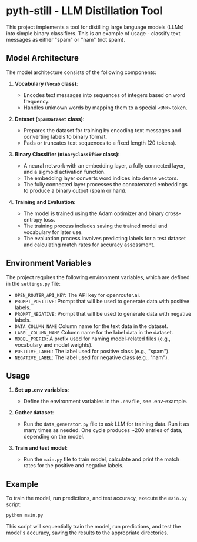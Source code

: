# pyth-still - LLM Distillation Tool

This project implements a tool for distilling large language models (LLMs) into simple binary classifiers. This is an example of usage - classify text messages as either "spam" or "ham" (not spam).

## Model Architecture

The model architecture consists of the following components:

1. **Vocabulary (`Vocab` class)**:
   - Encodes text messages into sequences of integers based on word frequency.
   - Handles unknown words by mapping them to a special `<UNK>` token.

2. **Dataset (`SpamDataset` class)**:
   - Prepares the dataset for training by encoding text messages and converting labels to binary format.
   - Pads or truncates text sequences to a fixed length (20 tokens).

3. **Binary Classifier (`BinaryClassifier` class)**:
   - A neural network with an embedding layer, a fully connected layer, and a sigmoid activation function.
   - The embedding layer converts word indices into dense vectors.
   - The fully connected layer processes the concatenated embeddings to produce a binary output (spam or ham).

4. **Training and Evaluation**:
   - The model is trained using the Adam optimizer and binary cross-entropy loss.
   - The training process includes saving the trained model and vocabulary for later use.
   - The evaluation process involves predicting labels for a test dataset and calculating match rates for accuracy assessment.

## Environment Variables

The project requires the following environment variables, which are defined in the `settings.py` file:

- `OPEN_ROUTER_API_KEY`: The API key for openrouter.ai.
- `PROMPT_POSITIVE`: Prompt that will be used to generate data with positive labels.
- `PROMPT_NEGATIVE`: Prompt that will be used to generate data with negative labels.
- `DATA_COLUMN_NAME` Column name for the text data in the dataset.
- `LABEL_COLUMN_NAME` Column name for the label data in the dataset.
- `MODEL_PREFIX`: A prefix used for naming model-related files (e.g., vocabulary and model weights).
- `POSITIVE_LABEL`: The label used for positive class (e.g., "spam").
- `NEGATIVE_LABEL`: The label used for negative class (e.g., "ham").

## Usage

1. **Set up .env variables**:
   - Define the environment variables in the `.env` file, see .env-example.

2. **Gather dataset**:
   - Run the `data_generator.py` file to ask LLM for training data. Run it as many times as needed. One cycle produces ~200 entries of data, depending on the model.

3. **Train and test model**:
   - Run the `main.py` file to train model, calculate and print the match rates for the positive and negative labels.

## Example

To train the model, run predictions, and test accuracy, execute the `main.py` script:

```bash
python main.py
```

This script will sequentially train the model, run predictions, and test the model's accuracy, saving the results to the appropriate directories.